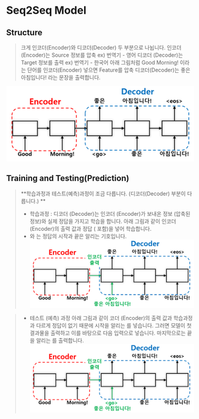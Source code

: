 # Seq2Seq Model
## Structure
> 크게 인코더(Encoder)와 디코더(Decoder) 두 부분으로 나뉩니다.
> 인코더 (Encoder)는 Source 정보를 압축 ex) 번역기 - 영어
> 디코더 (Decoder)는 Target 정보를 출력 ex) 번역기 - 한국어
> 아래 그림처럼 Good Morning! 이라는 단어를 인코더(Encoder) 넣으면 Feature를 압축
> 디코더(Decoder)는 좋은 아침입니다! 라는 문장을 출력합니다.

![alt text](image/seq2seq.PNG)

## Training and Testing(Prediction)
> **학습과정과 테스트(예측)과정이 조금 다릅니다. (디코더(Decoder) 부분이 다릅니다.) **
> - 학습과정 : 디코더 (Decoder)는 인코더 (Encoder)가 보내온 정보 (압축된 정보)와 실제 정답을 가지고 학습을 합니다.
> 아래 그림과 같이 인코더 (Encoder)의 출력 값과 정답 (<go> 포함)을 넣어 학습합니다.
> - <go>와 <eos>는 정답의 시작과 끝은 알리는 기호입니다.
![alt text](image/seq2seq_train.PNG)

> - 테스트 (예측) 과정
> 아래 그림과 같이 코더 (Encoder)의 출력 값과 학습과정과 다르게 정답이 없기 때문에 시작을 알리는 <go>를 넣습니다.
> 그러면 모델이 첫 결과물을 출력하고 이를 바탕으로 다음 입력으로 넣습니다.
> 마지막으로는 끝을 알리는 <eos>를 출력합니다.
![alt text](image/seq2seq_train.PNG)


